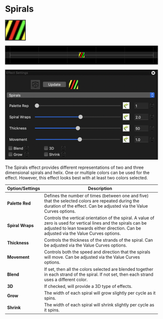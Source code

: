 # Spirals

![Icon](<../../.gitbook/assets/image (590).png>)

![Sequencer Grid](<../../.gitbook/assets/image (504).png>)

![](<../../.gitbook/assets/image (890).png>)

The Spirals effect provides different representations of two and three dimensional spirals and helix. One or multiple colors can be used for the effect. However, this effect looks best with at least two colors selected.

| Option/Settings  | Description                                                                                                                                                                                                  |
| ---------------- | ------------------------------------------------------------------------------------------------------------------------------------------------------------------------------------------------------------ |
| **Palette Red**  | Defines the number of times (between one and five) that the selected colors are repeated during the duration of the effect.  Can be adjusted via the Value Curves options.                                   |
| **Spiral Wraps** | Controls the vertical orientation of the spiral. A value of zero is used for vertical lines and the spirals can be adjusted to lean towards either direction.  Can be adjusted via the Value Curves options. |
| **Thickness**    | Controls the thickness of the strands of the spiral.  Can be adjusted via the Value Curves options.                                                                                                          |
| **Movement**     | Controls both the speed and direction that the spirals will move.  Can be adjusted via the Value Curves options.                                                                                             |
| **Blend**        | If set, then all the colors selected are blended together in each strand of the spiral. If not set, then each strand uses a different color.                                                                 |
| **3D**           | If checked, will provide a 3D type of effects.                                                                                                                                                               |
| **Grow**         | The width of each spiral will grow slightly per cycle as it spins.                                                                                                                                           |
| **Shrink**       | The width of each spiral will shrink slightly per cycle as it spins.                                                                                                                                         |
